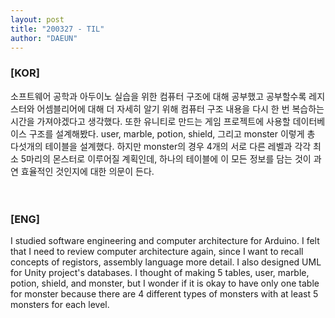 ```yaml
---
layout: post
title: "200327 - TIL"
author: "DAEUN"
---
```


### [KOR]
소프트웨어 공학과 아두이노 실습을 위한 컴퓨터 구조에 대해 공부했고 공부할수록 레지스터와 어셈블리어에 대해 더 자세히 알기 위해 컴퓨터 구조 내용을 다시 한 번 복습하는 시간을 가져야겠다고 생각했다. 또한 유니티로 만드는 게임 프로젝트에 사용할 데이터베이스 구조를 설계해봤다. user, marble, potion, shield, 그리고 monster 이렇게 총 다섯개의 테이블을 설계했다. 하지만 monster의 경우 4개의 서로 다른 레벨과 각각 최소 5마리의 몬스터로 이루어질 계획인데, 하나의 테이블에 이 모든 정보를 담는 것이 과연 효율적인 것인지에 대한 의문이 든다.
<br><br><br>
### [ENG]
I studied software engineering and computer architecture for Arduino. I felt that I need to review computer architecture again, since I want to recall concepts of registors, assembly language more detail. I also designed UML for Unity project's databases. I thought of making 5 tables, user, marble, potion, shield, and monster, but I wonder if it is okay to have only one table for monster because there are 4 different types of monsters with at least 5 monsters for each level.